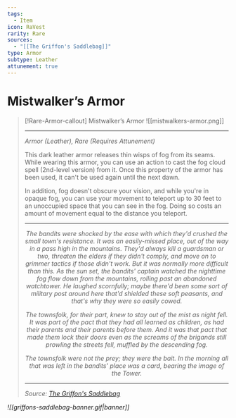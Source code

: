 ```yaml
---
tags:
  - Item
icon: RaVest
rarity: Rare
sources:
  - "[[The Griffon's Saddlebag]]"
type: Armor
subtype: Leather
attunement: true
---
```


# Mistwalker’s Armor

>[!Rare-Armor-callout] Mistwalker’s Armor
![[mistwalkers-armor.png]]
>
> ___
>
> *Armor (Leather), Rare (Requires Attunement)*
>
> This dark leather armor releases thin wisps of fog from its seams. While wearing this armor, you can use an action to cast the fog cloud spell (2nd-level version) from it. Once this property of the armor has been used, it can't be used again until the next dawn.
>
>In addition, fog doesn't obscure your vision, and while you're in opaque fog, you can use your movement to teleport up to 30 feet to an unoccupied space that you can see in the fog. Doing so costs an amount of movement equal to the distance you teleport.
>
> ---
>
> <p style="text-align:center;"><i><p style="text-align:center;"><i>The bandits were shocked by the ease with which they'd crushed the small town's resistance. It was an easily-missed place, out of the way in a pass high in the mountains. They'd always kill a guardsman or two, threaten the elders if they didn't comply, and move on to grimmer tactics if those didn't work. But it was normally more difficult than this. As the sun set, the bandits' captain watched the nighttime fog flow down from the mountains, rolling past an abandoned watchtower. He laughed scornfully; maybe there'd been some sort of military post around here that'd shielded these soft peasants, and that's why they were so easily cowed.</i></p>
> <p style="text-align:center;"><i><p style="text-align:center;"><i>The townsfolk, for their part, knew to stay out of the mist as night fell. It was part of the pact that they had all learned as children, as had their parents and their parents before them. And it was that pact that made them lock their doors even as the screams of the brigands still prowling the streets fell, muffled by the descending fog.</i></p>
> <p style="text-align:center;"><i><p style="text-align:center;"><i>The townsfolk were not the prey; they were the bait. In the morning all that was left in the bandits' place was a card, bearing the image of the Tower.</i></p>
>
> ---
> Source: [The Griffon's Saddlebag](https://www.thegriffonssaddlebag.com/)

![[griffons-saddlebag-banner.gif|banner]]
